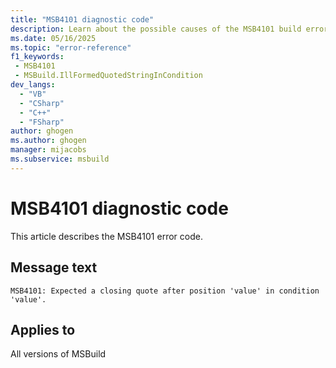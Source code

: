 ```yaml
---
title: "MSB4101 diagnostic code"
description: Learn about the possible causes of the MSB4101 build error, and get troubleshooting tips.
ms.date: 05/16/2025
ms.topic: "error-reference"
f1_keywords:
 - MSB4101
 - MSBuild.IllFormedQuotedStringInCondition
dev_langs:
  - "VB"
  - "CSharp"
  - "C++"
  - "FSharp"
author: ghogen
ms.author: ghogen
manager: mijacobs
ms.subservice: msbuild
---
```


# MSB4101 diagnostic code

<!-- :::ErrorDefinitionDescription::: -->
<!-- :::editable-content name="introDescription"::: -->
This article describes the MSB4101 error code.
<!-- :::editable-content-end::: -->

## Message text

<!-- :::editable-content name="messageText"::: -->
`MSB4101: Expected a closing quote after position 'value' in condition 'value'.`
<!-- :::editable-content-end::: -->
<!-- MSB4101: Expected a closing quote after position {1} in condition "{0}". -->

<!-- :::editable-content name="postOutputDescription"::: -->
<!--
{StrBegin="MSB4101: "}
-->
<!-- :::editable-content-end::: -->
<!-- :::ErrorDefinitionDescription-end::: -->

## Applies to

All versions of MSBuild
